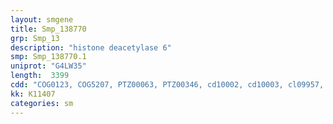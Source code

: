 ```yaml
---
layout: smgene
title: Smp_138770
grp: Smp_13
description: "histone deacetylase 6"
smp: Smp_138770.1
uniprot: "G4LW35"
length:  3399
cdd: "COG0123, COG5207, PTZ00063, PTZ00346, cd10002, cd10003, cl09957, cl17011, pfam00850, pfam02148, smart00290"
kk: K11407
categories: sm
---
```

